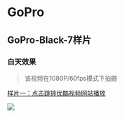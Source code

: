 # GoPro

## GoPro-Black-7样片

### 白天效果

> 该视频在1080P/60fps模式下拍摄

[样片一：点击跳转优酷视频网站播放](http://v.youku.com/v_show/id_XMzkzMTAwMTI5Mg==.html)

[![](https://ww1.sinaimg.cn/large/007iUjdily1fxgz1dbs6cj31hc0u07in)](http://v.youku.com/v_show/id_XMzkzMTAwMTI5Mg==.html)
